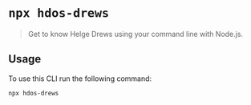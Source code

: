 # `npx hdos-drews`

> Get to know Helge Drews using your command line with Node.js.

## Usage

To use this CLI run the following command:

```sh
npx hdos-drews
```
